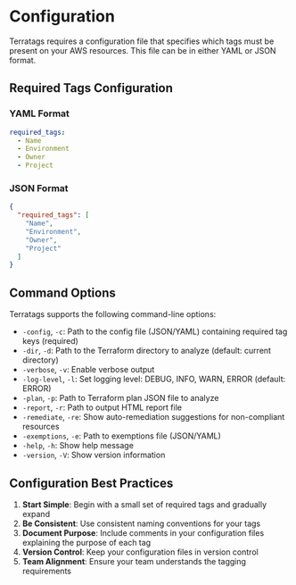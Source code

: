 # Configuration

Terratags requires a configuration file that specifies which tags must be present on your AWS resources. This file can be in either YAML or JSON format.

## Required Tags Configuration

### YAML Format

```yaml
required_tags:
  - Name
  - Environment
  - Owner
  - Project
```

### JSON Format

```json
{
  "required_tags": [
    "Name",
    "Environment",
    "Owner",
    "Project"
  ]
}
```

## Command Options

Terratags supports the following command-line options:

- `-config`, `-c`: Path to the config file (JSON/YAML) containing required tag keys (required)
- `-dir`, `-d`: Path to the Terraform directory to analyze (default: current directory)
- `-verbose`, `-v`: Enable verbose output
- `-log-level`, `-l`: Set logging level: DEBUG, INFO, WARN, ERROR (default: ERROR)
- `-plan`, `-p`: Path to Terraform plan JSON file to analyze
- `-report`, `-r`: Path to output HTML report file
- `-remediate`, `-re`: Show auto-remediation suggestions for non-compliant resources
- `-exemptions`, `-e`: Path to exemptions file (JSON/YAML)
- `-help`, `-h`: Show help message
- `-version`, `-V`: Show version information

## Configuration Best Practices

1. **Start Simple**: Begin with a small set of required tags and gradually expand
2. **Be Consistent**: Use consistent naming conventions for your tags
3. **Document Purpose**: Include comments in your configuration files explaining the purpose of each tag
4. **Version Control**: Keep your configuration files in version control
5. **Team Alignment**: Ensure your team understands the tagging requirements
